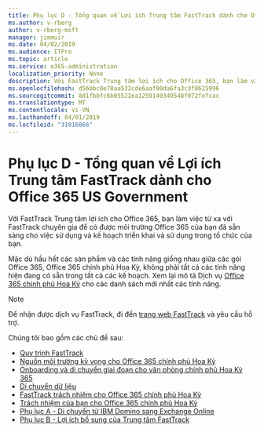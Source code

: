 ```yaml
---
title: Phụ lục D - Tổng quan về Lợi ích Trung tâm FastTrack dành cho Office 365 US Government
ms.author: v-rberg
author: v-rberg-msft
manager: jimmuir
ms.date: 04/02/2019
ms.audience: ITPro
ms.topic: article
ms.service: o365-administration
localization_priority: None
description: Với FastTrack Trung tâm lợi ích cho Office 365, bạn làm việc từ xa với FastTrack chuyên gia để có được môi trường Office 365 của bạn đã sẵn sàng cho việc sử dụng và kế hoạch triển khai và sử dụng trong tổ chức của bạn.
ms.openlocfilehash: d56bbc0e78aa532cde6aaf80da6fa3c3f8625996
ms.sourcegitcommit: 8d1fbbfc6b05522ea1259149349548f072fefcac
ms.translationtype: MT
ms.contentlocale: vi-VN
ms.lasthandoff: 04/01/2019
ms.locfileid: "31016866"
---
```

# <a name="appendix-d---fasttrack-center-benefit-overview-for-office-365-us-government"></a>Phụ lục D - Tổng quan về Lợi ích Trung tâm FastTrack dành cho Office 365 US Government

Với FastTrack Trung tâm lợi ích cho Office 365, bạn làm việc từ xa với FastTrack chuyên gia để có được môi trường Office 365 của bạn đã sẵn sàng cho việc sử dụng và kế hoạch triển khai và sử dụng trong tổ chức của bạn. 
  
Mặc dù hầu hết các sản phẩm và các tính năng giống nhau giữa các gói Office 365, Office 365 chính phủ Hoa Kỳ, không phải tất cả các tính năng hiện đang có sẵn trong tất cả các kế hoạch. Xem lại mô tả Dịch vụ [Office 365 chính phủ Hoa Kỳ](https://aka.ms/aboutgovcloud) cho các danh sách mới nhất các tính năng.

> [!NOTE]
> Để nhận được dịch vụ FastTrack, đi đến [trang web FastTrack](https://go.microsoft.com/fwlink/?linkid=780698) và yêu cầu hỗ trợ.  

Chúng tôi bao gồm các chủ đề sau:
- [Quy trình FastTrack](O365-fasttrack-process.md) 
- [Nguồn môi trường kỳ vọng cho Office 365 chính phủ Hoa Kỳ](US-Gov-appendix-source-environment-expectations.md)   
- [Onboarding và di chuyển giai đoạn cho văn phòng chính phủ Hoa Kỳ 365](US-Gov-appendix-onboarding-and-migration.md)
- [Di chuyển dữ liệu](O365-data-migration.md)    
- [FastTrack trách nhiệm cho Office 365 chính phủ Hoa Kỳ](US-Gov-appendix-fasttrack-responsibilities.md)   
- [Trách nhiệm của bạn cho Office 365 chính phủ Hoa Kỳ](US-Gov-appendix-your-responsibilities.md) 
- [Phụ lục A - Di chuyển từ IBM Domino sang Exchange Online](O365-from-ibm-domino-to-exchange-online.md)   
- [Phụ lục B - Lợi ích bổ sung của Trung tâm FastTrack](O365-fasttrack-additional-benefits.md)


